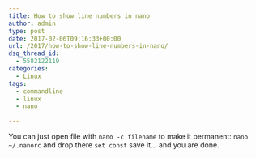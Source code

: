 ```yaml
---
title: How to show line numbers in nano
author: admin
type: post
date: 2017-02-06T09:16:33+00:00
url: /2017/how-to-show-line-numbers-in-nano/
dsq_thread_id:
  - 5582122119
categories:
  - Linux
tags:
  - commandline
  - linux
  - nano

---
```

You can just open file with `nano -c filename` to make it permanent: `nano ~/.nanorc` and drop there `set const` save it&#8230; and you are done.